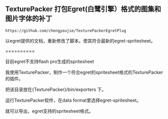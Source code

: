 ## TexturePacker 打包Egret(白鹭引擎）格式的图集和图片字体的补丁

`https://github.com/chengyoujie/TexturePackerEgretPlug`




以egret提供的文档，重新修改了脚本。使其符合最新的egret-spritesheet。


==========

目前egret不支持flash pro生成的spritesheet

我使用TexturePacker，制作一个符合egret的spritesheet格式的TexturePacker的插件。

把该目录放在{TexturePacker}/bin/exporters 下。

运行TexturePacker软件，在data format里选择egret-spritesheet。

就可以导出，egret支持的spritesheet格式。

